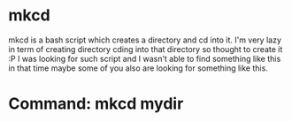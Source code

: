 # mkcd
mkcd is a bash script which creates a directory and cd into it. I'm very lazy in term of creating directory cding into that directory so thought to create it :P
I was looking for such script and I wasn't able to find something like this in that time maybe some of you also are looking for something like this.
# Command: mkcd mydir
